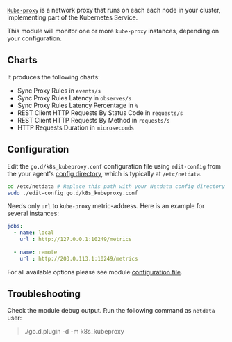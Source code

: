 

[`Kube-proxy`](https://kubernetes.io/concepts/overview/components/#kube-proxy) is a network proxy that runs on each each node in your cluster, implementing part of the Kubernetes Service.

This module will monitor one or more `kube-proxy` instances, depending on your configuration.

## Charts

It produces the following charts:

-   Sync Proxy Rules in `events/s`
-   Sync Proxy Rules Latency in `observes/s`
-   Sync Proxy Rules Latency Percentage in `%`
-   REST Client HTTP Requests By Status Code in `requests/s`
-   REST Client HTTP Requests By Method in `requests/s`
-   HTTP Requests Duration in `microseconds`

## Configuration

Edit the `go.d/k8s_kubeproxy.conf` configuration file using `edit-config` from the your agent's [config
directory](/docs/step-by-step/step-04.md#find-your-netdataconf-file), which is typically at `/etc/netdata`.

```bash
cd /etc/netdata # Replace this path with your Netdata config directory
sudo ./edit-config go.d/k8s_kubeproxy.conf
```

Needs only `url` to `kube-proxy` metric-address. Here is an example for several instances:

```yaml
jobs:
  - name: local
    url : http://127.0.0.1:10249/metrics
      
  - name: remote
    url : http://203.0.113.1:10249/metrics
```

For all available options please see module [configuration file](https://github.com/netdata/go.d.plugin/blob/master/config/go.d/k8s_kubeproxy.conf).

## Troubleshooting

Check the module debug output. Run the following command as `netdata` user:

> ./go.d.plugin -d -m k8s_kubeproxy
